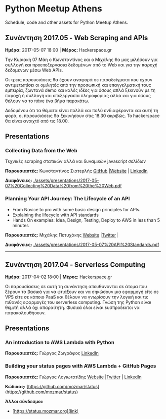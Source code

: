 # Python Meetup Athens

Schedule, code and other assets for Python Meetup Athens.



## Συνάντηση 2017.05 - Web Scraping and APIs

**Ημέρα:** 2017-05-07 18:00 | **Μέρος:** Hackerspace.gr

Την Κυριακή 07 Μάη ο Κωνσταντίvος και ο Μιχάλης θα μας μιλήσουν για συλλογή
και προεπεξεργασια δεδομένων από το Web και για την παροχή δεδομένων μέσω
Web APIs.

Οι τρεις παρουσιάσεις θα έχουν αναφορά σε παραδείγματα που έχουν
αντιμετωπίσει οι ομιλητές από την προσωπική και επαγγελματική τους εμπειρία,
ζωντανά demo και καλές ιδέες για όσους απλά ξεκινούν με τη παροχή ή συλλογή
και επεξεργασία πληροφορίας αλλά και για όσους θέλουν να το πάνε ένα βήμα
παρακάτω.

Δεδομένου ότι τα θέματα είναι πολλά και πολύ ενδιαφέροντα και αυτή τη φορά,
οι παρουσιάσεις θα ξεκινήσουν στις 18.30 ακριβώς. Το hackerspace θα είναι
ανοιχτό από τις 18.00.



## Presentations


### Collecting Data from the Web

Τεχνικές scraping στατικών αλλά και δυναμικών javascript σελίδων


**Παρουσιαστές:** Κωνσταντίνος Σιατερλής [GitHub](https://github.com/siakon89) |[Website](https://mydataminingsite.com/)  |
    [LinkedIn](https://www.linkedin.com/in/siaterliskonstantinos/)
    


**Διαφάνειες:** [./assets/presentations/2017-05-07%20Collecting%20Data%20from%20the%20Web.pdf](./assets/presentations/2017-05-07%20Collecting%20Data%20from%20the%20Web.pdf)




### Planning Your API Journey: The Lifecycle of an API

- From Novice to pro with some basic design principles for APIs.
- Explaining the lifecycle with API standards
- Hands On examples: Idea, Design, Testing, Deploy to AWS in less than 5 minutes


**Παρουσιαστές:** Μιχάλης Πετυχάκης [Website](https://apilama.com/)  |[Twitter](https://twitter.com/mpetyx) |
    
    


**Διαφάνειες:** [./assets/presentations/2017-05-07%20API%20Standards.pdf](./assets/presentations/2017-05-07%20API%20Standards.pdf)





----


## Συνάντηση 2017.04 - Serverless Computing

**Ημέρα:** 2017-04-02 18:00 | **Μέρος:** Hackerspace.gr

Οι παρουσίασεις σε αυτή τη συνάντηση απευθύνονται σε άτομα που ξέρουν τα
βασικά για να φτιάξουν και να σηκώσουν μια εφαρμογή είτε σε VPS είτε σε
κάποιο PaaS και θέλουν να γνωρίσουν την λογική και τις πιθανές εφαρμογές του
serverless computing. Γνώση της Python είναι θεμιτή αλλά όχι απαραίτητη.
Φυσικά όλοι είναι ευσπροδεκτοι να παρακολουθήσουν.



## Presentations


### An introduction to AWS Lambda with Python



**Παρουσιαστές:** Γιώργος Ζωγράφος 
    [LinkedIn](https://www.linkedin.com/in/george-zografos-285a404b)
    





### Building your status pages with AWS Lambda + GitHub Pages



**Παρουσιαστές:** Γιώργος Λογιωτατίδης [Website](https://giorgos.sealabs.net)  |[Twitter](https://twitter.com/glogiotatidis) |
    [LinkedIn](https://www.linkedin.com/in/glogiotatidis/)
    



**Κώδικας:** [https://github.com/mozmar/status](https://github.com/mozmar/status)


**Άλλοι σύνδεσμοι:**

 * [https://status.mozmar.org](link)




